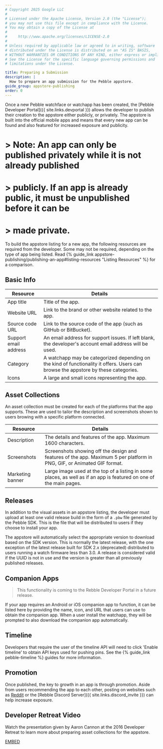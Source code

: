 ```yaml
---
# Copyright 2025 Google LLC
#
# Licensed under the Apache License, Version 2.0 (the "License");
# you may not use this file except in compliance with the License.
# You may obtain a copy of the License at
#
#     http://www.apache.org/licenses/LICENSE-2.0
#
# Unless required by applicable law or agreed to in writing, software
# distributed under the License is distributed on an "AS IS" BASIS,
# WITHOUT WARRANTIES OR CONDITIONS OF ANY KIND, either express or implied.
# See the License for the specific language governing permissions and
# limitations under the License.

title: Preparing a Submission
description: |
  How to prepare an app submission for the Pebble appstore.
guide_group: appstore-publishing
order: 0
---
```


Once a new Pebble watchface or watchapp has been created, the
[Pebble Developer Portal]({{ site.links.devportal }}) allows the
developer to publish their creation to the appstore either publicly, or
privately. The appstore is built into the official mobile apps and means that
every new app can be found and also featured for increased exposure and
publicity.

# > Note: An app can only be published privately while it is not already published
# > publicly. If an app is already public, it must be unpublished before it can be
# > made private.

To build the appstore listing for a new app, the following resources are
required from the developer. Some may not be required, depending on the type of
app being listed. Read
{% guide_link appstore-publishing/publishing-an-app#listing-resources "Listing Resources" %}
for a comparison.


## Basic Info

| Resource | Details |
|----------|---------|
| App title | Title of the app. |
| Website URL | Link to the brand or other website related to the app. |
| Source code URL | Link to the source code of the app (such as GitHub or BitBucket). |
| Support email address | An email address for support issues. If left blank, the developer's account email address will be used. |
| Category | A watchapp may be categorized depending on the kind of functionality it offers. Users can browse the appstore by these categories. |
| Icons | A large and small icons representing the app. |


## Asset Collections

An asset collection must be created for each of the platforms that the app
supports. These are used to tailor the description and screenshots shown to
users browing with a specific platform connected.

| Resource | Details |
|----------|---------|
| Description | The details and features of the app. Maximum 1600 characters. |
| Screenshots | Screenshots showing off the design and features of the app. Maximum 5 per platform in PNG, GIF, or Animated GIF format. |
| Marketing banner | Large image used at the top of a listing in some places, as well as if an app is featured on one of the main pages. |


## Releases

In addition to the visual assets in an appstore listing, the developer must
upload at least one valid release build in the form of a `.pbw` file generated
by the Pebble SDK. This is the file that will be distributed to users if they
choose to install your app.

The appstore will automatically select the appropriate version to download based
on the SDK version. This is normally the latest release, with the one exception
of the latest release built for SDK 2.x (deprecated) distributed to users
running a watch firmware less than 3.0. A release is considered valid if the
UUID is not in use and the version is greater than all previously published
releases.


## Companion Apps

> This functionality is coming to the Rebble Developer Portal in a future release.

If your app requires an Android or iOS companion app to function, it can be
listed here by providing the name, icon, and URL that users can use to obtain
the companion app. When a user install the watchapp, they will be prompted to
also download the companion app automatically.


## Timeline

Developers that require the user of the timeline API will need to click 'Enable
timeline' to obtain API keys used for pushing pins. See the
{% guide_link pebble-timeline %} guides for more information.


## Promotion

Once published, the key to growth in an app is through promotion. Aside from
users recommending the app to each other, posting on websites such as [Reddit](https://www.reddit.com/r/pebble) or the [Rebble Discord Server]({{ site.links.discord_invite }})
can help increase exposure.


## Developer Retreat Video

Watch the presentation given by Aaron Cannon at the 2016 Developer Retreat to
learn more about preparing asset collections for the appstore.

[EMBED](//www.youtube.com/watch?v=qXmz3eINObU&index=10&list=PLDPHNsf1sb48bgS5oNr8hgFz0pL92XqtO)
